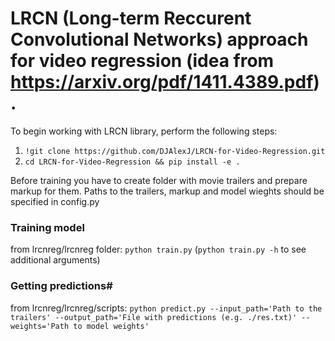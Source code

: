 # LRCN (Long-term Reccurent Convolutional Networks) approach for video regression (idea from https://arxiv.org/pdf/1411.4389.pdf).

To begin working with LRCN library, perform the following steps:

  1. `!git clone https://github.com/DJAlexJ/LRCN-for-Video-Regression.git`
  2. `cd LRCN-for-Video-Regression && pip install -e .`

Before training you have to create folder with movie trailers and prepare markup for them. Paths to the trailers, markup and model wieghts should be specified in config.py

### Training model
from lrcnreg/lrcnreg folder:
`python train.py` (`python train.py -h` to see additional arguments)


### Getting predictions#
from lrcnreg/lrcnreg/scripts:
`python predict.py --input_path='Path to the trailers' --output_path='File with predictions (e.g. ./res.txt)' --weights='Path to model weights'`
